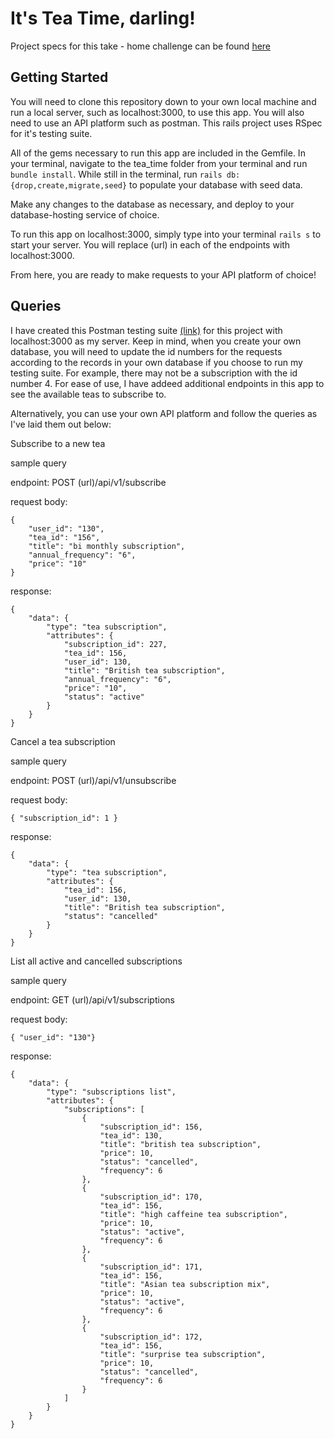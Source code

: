 # It's Tea Time, darling!

Project specs for this take - home challenge can be found [here](https://mod4.turing.edu/projects/take_home/)

## Getting Started

You will need to clone this repository down to your own local machine and run a local server, such as localhost:3000, to use this app. You will also need to use an API platform such as postman. This rails project uses RSpec for it's testing suite.

All of the gems necessary to run this app are included in the Gemfile. In your terminal, navigate to the tea_time folder from your terminal and run `bundle install`. While still in the terminal, run `rails db:{drop,create,migrate,seed}` to populate your database with seed data.

Make any changes to the database as necessary, and deploy to your database-hosting service of choice.

To run  this app on localhost:3000, simply type into your terminal `rails s` to start your server. You will replace (url) in each of the endpoints with localhost:3000.

From here, you are ready to make requests to your API platform of choice!

## Queries

I have created this Postman testing suite [(link)](https://www.getpostman.com/collections/c859a863faf9954d47df) for this project with localhost:3000 as my server. Keep in mind, when you create your own database, you will need to update the id numbers for the requests according to the records in your own database if you choose to run my testing suite. For example, there may not be a subscription with the id number 4. For ease of use, I have addeed additional endpoints in this app to see the available teas to subscribe to. 

Alternatively, you can use your own API platform and follow the queries as I've laid them out below: 

Subscribe to a new tea

sample query

endpoint: POST (url)/api/v1/subscribe

request body:

```
{
    "user_id": "130",
    "tea_id": "156",
    "title": "bi monthly subscription",
    "annual_frequency": "6",
    "price": "10"
}
```

response:

```
{
    "data": {
        "type": "tea subscription",
        "attributes": {
            "subscription_id": 227,
            "tea_id": 156,
            "user_id": 130,
            "title": "British tea subscription",
            "annual_frequency": "6",
            "price": "10",
            "status": "active"
        }
    }
}
```
Cancel a tea subscription

sample query

endpoint: POST (url)/api/v1/unsubscribe

request body:

```
{ "subscription_id": 1 }
```

response:

```
{
    "data": {
        "type": "tea subscription",
        "attributes": {
            "tea_id": 156,
            "user_id": 130,
            "title": "British tea subscription",
            "status": "cancelled"
        }
    }
}
```

List all active and cancelled subscriptions

sample query

endpoint: GET (url)/api/v1/subscriptions

request body:

```
{ "user_id": "130"}
```

response:

```
{
    "data": {
        "type": "subscriptions list",
        "attributes": {
            "subscriptions": [
                {
                    "subscription_id": 156,
                    "tea_id": 130,
                    "title": "british tea subscription",
                    "price": 10,
                    "status": "cancelled",
                    "frequency": 6
                },
                {
                    "subscription_id": 170,
                    "tea_id": 156,
                    "title": "high caffeine tea subscription",
                    "price": 10,
                    "status": "active",
                    "frequency": 6
                },
                {
                    "subscription_id": 171,
                    "tea_id": 156,
                    "title": "Asian tea subscription mix",
                    "price": 10,
                    "status": "active",
                    "frequency": 6
                },
                {
                    "subscription_id": 172,
                    "tea_id": 156,
                    "title": "surprise tea subscription",
                    "price": 10,
                    "status": "cancelled",
                    "frequency": 6
                }
            ]
        }
    }
}
```
